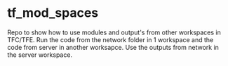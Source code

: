 # tf_mod_spaces
Repo to show how to use modules and output's from other workspaces in TFC/TFE.
Run the code from the network folder in 1 workspace and the code from server in another worksapce.
Use the outputs from network in the server workspace.
